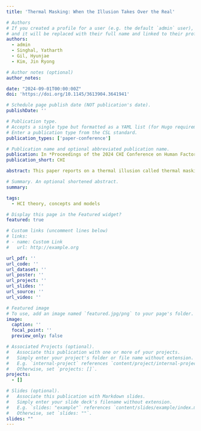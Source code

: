 ```yaml
---
title: 'Thermal Masking: When the Illusion Takes Over the Real'

# Authors
# If you created a profile for a user (e.g. the default `admin` user), write the username (folder name) here
# and it will be replaced with their full name and linked to their profile.
authors:
  - admin
  - Singhal, Yatharth
  - Gil, Hyunjae 
  - Kim, Jin Ryong

# Author notes (optional)
author_notes:

date: "2024-09-01T00:00:00Z"
doi: 'https://doi.org/10.1145/3613904.3641941'

# Schedule page publish date (NOT publication's date).
publishDate: ''

# Publication type.
# Accepts a single type but formatted as a YAML list (for Hugo requirements).
# Enter a publication type from the CSL standard.
publication_types: ['paper-conference']

# Publication name and optional abbreviated publication name.
publication: In *Proceedings of the 2024 CHI Conference on Human Factors in Computing Systems*
publication_short: CHI

abstract: This paper reports on a thermal illusion called thermal masking. Thermal masking is a phenomenon induced by thermal referral to completely mask the original thermal sensation, providing thermal sensation only at the tactile site. Three experiments are conducted using thermal and vibrotactile actuators to investigate the nature of thermal masking on human arms. The first experiment investigates the effects of different temperatures on masking. The results show a higher percentage of thermal masking occurs in warm than hot or cold conditions. The second experiment examines how far the thermal masking can be perceived. The results show that masking can reach up to 24 cm from the thermal site. The third experiment explores the interaction space by placing the tactile actuators on the opposite side of the thermal actuator. The results confirm that thermal masking can reach the other side of the arm, and the performance was higher in warm conditions.

# Summary. An optional shortened abstract.
summary:

tags:
  - HCI theory, concepts and models

# Display this page in the Featured widget?
featured: true

# Custom links (uncomment lines below)
# links:
# - name: Custom Link
#   url: http://example.org

url_pdf: ''
url_code: ''
url_dataset: ''
url_poster: ''
url_project: ''
url_slides: ''
url_source: ''
url_video: ''

# Featured image
# To use, add an image named `featured.jpg/png` to your page's folder.
image:
  caption: ''
  focal_point: ''
  preview_only: false

# Associated Projects (optional).
#   Associate this publication with one or more of your projects.
#   Simply enter your project's folder or file name without extension.
#   E.g. `internal-project` references `content/project/internal-project/index.md`.
#   Otherwise, set `projects: []`.
projects:
  - []

# Slides (optional).
#   Associate this publication with Markdown slides.
#   Simply enter your slide deck's filename without extension.
#   E.g. `slides: "example"` references `content/slides/example/index.md`.
#   Otherwise, set `slides: ""`.
slides: ""
---
```


